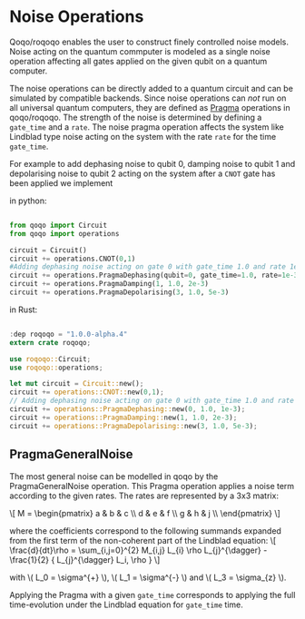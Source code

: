 # Noise Operations

Qoqo/roqoqo enables the user to construct finely controlled noise models. Noise acting on the quantum commputer is modeled as a single noise operation affecting all gates applied on the given qubit on a quantum computer.

The noise operations can be directly added to a quantum circuit and can be simulated by compatible backends. Since noise operations can _not_ run on all universal quantum computers, they are defined as [Pragma](pragma.md) operations in qoqo/roqoqo. The strength of the noise is determined by defining a `gate_time` and a `rate`. The noise pragma operation affects the system like Lindblad type noise acting on the system with the rate `rate` for the time `gate_time`.

For example to add dephasing noise to qubit 0, damping noise to qubit 1 and depolarising noise to qubit 2 acting on the system after a `CNOT` gate has been applied we implement

in python: 

```python

from qoqo import Circuit
from qoqo import operations

circuit = Circuit()
circuit += operations.CNOT(0,1)
#Adding dephasing noise acting on gate 0 with gate_time 1.0 and rate 1e-3
circuit += operations.PragmaDephasing(qubit=0, gate_time=1.0, rate=1e-3)
circuit += operations.PragmaDamping(1, 1.0, 2e-3)
circuit += operations.PragmaDepolarising(3, 1.0, 5e-3)

```

in Rust:

```rust

:dep roqoqo = "1.0.0-alpha.4"
extern crate roqoqo;

use roqoqo::Circuit;
use roqoqo::operations;

let mut circuit = Circuit::new();
circuit += operations::CNOT::new(0,1);
// Adding dephasing noise acting on gate 0 with gate_time 1.0 and rate 1e-3
circuit += operations::PragmaDephasing::new(0, 1.0, 1e-3);
circuit += operations::PragmaDamping::new(1, 1.0, 2e-3);
circuit += operations::PragmaDepolarising::new(3, 1.0, 5e-3);

```


## PragmaGeneralNoise

The most general noise can be modelled in qoqo by the PragmaGeneralNoise operation. This Pragma operation applies a noise term according to the given rates. The rates are represented by a 3x3 matrix:

\\[
 M = \begin{pmatrix}
 a & b & c \\\\
 d & e & f \\\\
 g & h & j \\\\
 \end{pmatrix}
\\]

where the coefficients correspond to the following summands expanded from the first term of the non-coherent part of the Lindblad equation:
\\[
 \frac{d}{dt}\rho = \sum_{i,j=0}^{2} M_{i,j} L_{i} \rho L_{j}^{\dagger} - \frac{1}{2} \{ L_{j}^{\dagger} L_i, \rho \}
\\]

with \\( L_0 = \sigma^{+} \\), \\( L_1 = \sigma^{-} \\) and \\( L_3 = \sigma_{z} \\).


Applying the Pragma with a given `gate_time` corresponds to applying the full time-evolution under the Lindblad equation for `gate_time` time.
